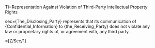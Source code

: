 Ti=Representation Against Violation of Third-Party Intellectual Property Rights 

sec={The_Disclosing_Party} represents that its communication of {Confidential_Information} to {the_Receiving_Party} does not violate any law or proprietary rights of, or agreement with, any third party.

=[Z/Sec/1]
